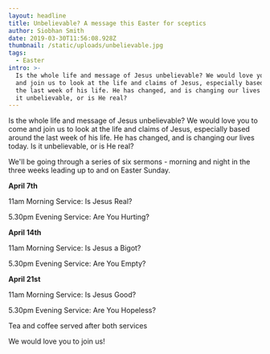 ```yaml
---
layout: headline
title: Unbelievable? A message this Easter for sceptics
author: Siobhan Smith
date: 2019-03-30T11:56:08.928Z
thumbnail: /static/uploads/unbelievable.jpg
tags:
  - Easter
intro: >-
  Is the whole life and message of Jesus unbelievable? We would love you to come
  and join us to look at the life and claims of Jesus, especially based around
  the last week of his life. He has changed, and is changing our lives today. Is
  it unbelievable, or is He real?
---
```

Is the whole life and message of Jesus unbelievable? We would love you to come and join us to look at the life and claims of Jesus, especially based around the last week of his life. He has changed, and is changing our lives today. Is it unbelievable, or is He real?

We'll be going through a series of six sermons - morning and night in the three weeks leading up to and on Easter Sunday.



**April 7th**

11am Morning Service: Is Jesus Real?

5.30pm Evening Service: Are You Hurting?



**April 14th**

11am Morning Service: Is Jesus a Bigot?

5.30pm Evening Service: Are You Empty?



**April 21st**

11am Morning Service: Is Jesus Good?

5.30pm Evening Service: Are You Hopeless?



Tea and coffee served after both services

We would love you to join us!

